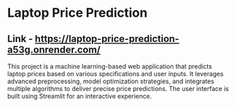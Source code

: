 # Laptop Price Prediction
## Link - https://laptop-price-prediction-a53g.onrender.com/


This project is a machine learning-based web application that predicts laptop prices based on various specifications and user inputs. It leverages advanced preprocessing, model optimization strategies, and integrates multiple algorithms to deliver precise price predictions. The user interface is built using Streamlit for an interactive experience.
